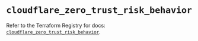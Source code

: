 # `cloudflare_zero_trust_risk_behavior`

Refer to the Terraform Registry for docs: [`cloudflare_zero_trust_risk_behavior`](https://registry.terraform.io/providers/cloudflare/cloudflare/5.6.0/docs/resources/zero_trust_risk_behavior).
